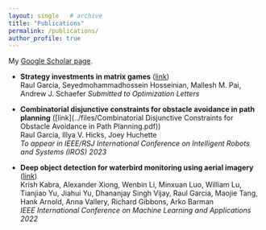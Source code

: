 ```yaml
---
layout: single   # archive
title: "Publications"
permalink: /publications/
author_profile: true
---
```


<!-- {% if author.googlescholar %}
  You can also find my articles on <u><a href="{{author.googlescholar}}">my Google Scholar profile</a>.</u>
{% endif %}

{% include base_path %}

{% for post in site.publications reversed %}
  {% include archive-single.html %}
{% endfor %} -->


My [Google Scholar page](https://scholar.google.com/citations?user=zEP4GUoAAAAJ&hl=en).

<!-- Preprints from 2015 and after are also available on [arXiv](https://arxiv.org/a/chan_j_3.html). -->


* **Strategy investments in matrix games** ([link](https://optimization-online.org/2023/10/strategy-investments-in-matrix-games/)) <br />
  Raul Garcia, Seyedmohammadhossein Hosseinian, Mallesh M. Pai, Andrew J. Schaefer
  _Submitted to Optimization Letters_

* **Combinatorial disjunctive constraints for obstacle avoidance in path planning** ([link](../files/Combinatorial Disjunctive Constraints for Obstacle Avoidance in Path Planning.pdf))  <br />
  Raul Garcia, Illya V. Hicks, Joey Huchette  <br />
  _To appear in IEEE/RSJ International Conference on Intelligent Robots and Systems (IROS) 2023_

* **Deep object detection for waterbird monitoring using aerial imagery** ([link](https://ieeexplore.ieee.org/document/10069986))  <br />
  Krish Kabra, Alexander Xiong, Wenbin Li, Minxuan Luo, William Lu, Tianjiao Yu, Jiahui Yu, Dhananjay Singh Vijay, Raul Garcia, Maojie Tang, Hank Arnold, Anna Vallery, Richard Gibbons, Arko Barman  <br />
  _IEEE International Conference on Machine Learning and Applications 2022_

